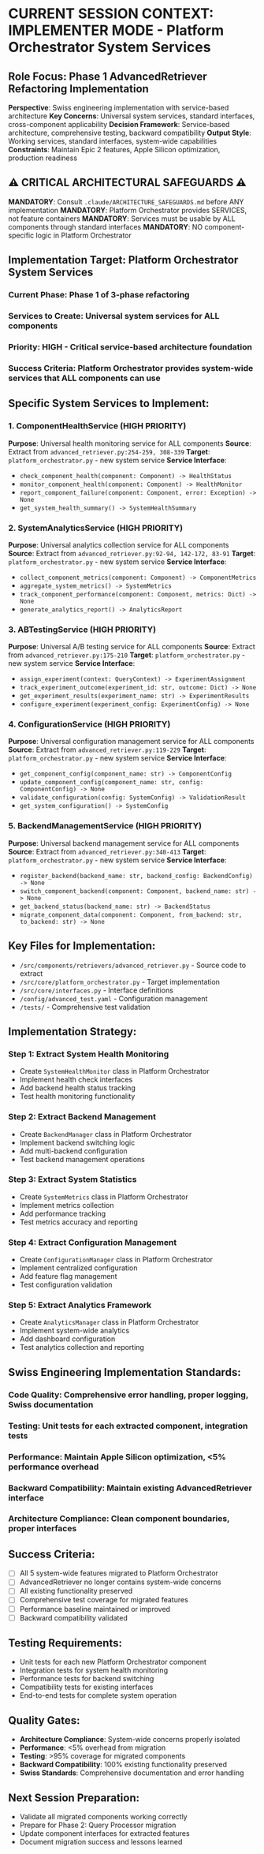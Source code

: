 # CURRENT SESSION CONTEXT: IMPLEMENTER MODE - Platform Orchestrator System Services

## Role Focus: Phase 1 AdvancedRetriever Refactoring Implementation
**Perspective**: Swiss engineering implementation with service-based architecture
**Key Concerns**: Universal system services, standard interfaces, cross-component applicability
**Decision Framework**: Service-based architecture, comprehensive testing, backward compatibility
**Output Style**: Working services, standard interfaces, system-wide capabilities
**Constraints**: Maintain Epic 2 features, Apple Silicon optimization, production readiness

## ⚠️ CRITICAL ARCHITECTURAL SAFEGUARDS ⚠️
**MANDATORY**: Consult `.claude/ARCHITECTURE_SAFEGUARDS.md` before ANY implementation
**MANDATORY**: Platform Orchestrator provides SERVICES, not feature containers
**MANDATORY**: Services must be usable by ALL components through standard interfaces
**MANDATORY**: NO component-specific logic in Platform Orchestrator

## Implementation Target: Platform Orchestrator System Services
### Current Phase: Phase 1 of 3-phase refactoring
### Services to Create: Universal system services for ALL components
### Priority: HIGH - Critical service-based architecture foundation
### Success Criteria: Platform Orchestrator provides system-wide services that ALL components can use

## Specific System Services to Implement:

### 1. ComponentHealthService (HIGH PRIORITY)
**Purpose**: Universal health monitoring service for ALL components
**Source**: Extract from `advanced_retriever.py:254-259, 308-339`
**Target**: `platform_orchestrator.py` - new system service
**Service Interface**:
- `check_component_health(component: Component) -> HealthStatus`
- `monitor_component_health(component: Component) -> HealthMonitor`
- `report_component_failure(component: Component, error: Exception) -> None`
- `get_system_health_summary() -> SystemHealthSummary`

### 2. SystemAnalyticsService (HIGH PRIORITY)
**Purpose**: Universal analytics collection service for ALL components
**Source**: Extract from `advanced_retriever.py:92-94, 142-172, 83-91`
**Target**: `platform_orchestrator.py` - new system service
**Service Interface**:
- `collect_component_metrics(component: Component) -> ComponentMetrics`
- `aggregate_system_metrics() -> SystemMetrics`
- `track_component_performance(component: Component, metrics: Dict) -> None`
- `generate_analytics_report() -> AnalyticsReport`

### 3. ABTestingService (HIGH PRIORITY)
**Purpose**: Universal A/B testing service for ALL components
**Source**: Extract from `advanced_retriever.py:175-210`
**Target**: `platform_orchestrator.py` - new system service
**Service Interface**:
- `assign_experiment(context: QueryContext) -> ExperimentAssignment`
- `track_experiment_outcome(experiment_id: str, outcome: Dict) -> None`
- `get_experiment_results(experiment_name: str) -> ExperimentResults`
- `configure_experiment(experiment_config: ExperimentConfig) -> None`

### 4. ConfigurationService (HIGH PRIORITY)
**Purpose**: Universal configuration management service for ALL components
**Source**: Extract from `advanced_retriever.py:119-229`
**Target**: `platform_orchestrator.py` - new system service
**Service Interface**:
- `get_component_config(component_name: str) -> ComponentConfig`
- `update_component_config(component_name: str, config: ComponentConfig) -> None`
- `validate_configuration(config: SystemConfig) -> ValidationResult`
- `get_system_configuration() -> SystemConfig`

### 5. BackendManagementService (HIGH PRIORITY)
**Purpose**: Universal backend management service for ALL components
**Source**: Extract from `advanced_retriever.py:340-413`
**Target**: `platform_orchestrator.py` - new system service
**Service Interface**:
- `register_backend(backend_name: str, backend_config: BackendConfig) -> None`
- `switch_component_backend(component: Component, backend_name: str) -> None`
- `get_backend_status(backend_name: str) -> BackendStatus`
- `migrate_component_data(component: Component, from_backend: str, to_backend: str) -> None`

## Key Files for Implementation:
- `/src/components/retrievers/advanced_retriever.py` - Source code to extract
- `/src/core/platform_orchestrator.py` - Target implementation
- `/src/core/interfaces.py` - Interface definitions
- `/config/advanced_test.yaml` - Configuration management
- `/tests/` - Comprehensive test validation

## Implementation Strategy:

### Step 1: Extract System Health Monitoring
- Create `SystemHealthMonitor` class in Platform Orchestrator
- Implement health check interfaces
- Add backend health status tracking
- Test health monitoring functionality

### Step 2: Extract Backend Management
- Create `BackendManager` class in Platform Orchestrator
- Implement backend switching logic
- Add multi-backend configuration
- Test backend management operations

### Step 3: Extract System Statistics
- Create `SystemMetrics` class in Platform Orchestrator
- Implement metrics collection
- Add performance tracking
- Test metrics accuracy and reporting

### Step 4: Extract Configuration Management
- Create `ConfigurationManager` class in Platform Orchestrator
- Implement centralized configuration
- Add feature flag management
- Test configuration validation

### Step 5: Extract Analytics Framework
- Create `AnalyticsManager` class in Platform Orchestrator
- Implement system-wide analytics
- Add dashboard configuration
- Test analytics collection and reporting

## Swiss Engineering Implementation Standards:
### Code Quality: Comprehensive error handling, proper logging, Swiss documentation
### Testing: Unit tests for each extracted component, integration tests
### Performance: Maintain Apple Silicon optimization, <5% performance overhead
### Backward Compatibility: Maintain existing AdvancedRetriever interface
### Architecture Compliance: Clean component boundaries, proper interfaces

## Success Criteria:
- [ ] All 5 system-wide features migrated to Platform Orchestrator
- [ ] AdvancedRetriever no longer contains system-wide concerns
- [ ] All existing functionality preserved
- [ ] Comprehensive test coverage for migrated features
- [ ] Performance baseline maintained or improved
- [ ] Backward compatibility validated

## Testing Requirements:
- Unit tests for each new Platform Orchestrator component
- Integration tests for system health monitoring
- Performance tests for backend switching
- Compatibility tests for existing interfaces
- End-to-end tests for complete system operation

## Quality Gates:
- **Architecture Compliance**: System-wide concerns properly isolated
- **Performance**: <5% overhead from migration
- **Testing**: >95% coverage for migrated components
- **Backward Compatibility**: 100% existing functionality preserved
- **Swiss Standards**: Comprehensive documentation and error handling

## Next Session Preparation:
- Validate all migrated components working correctly
- Prepare for Phase 2: Query Processor migration
- Update component interfaces for extracted features
- Document migration success and lessons learned